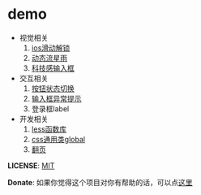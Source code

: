 demo
====

+ 视觉相关
	1. [ios滑动解锁](http://wyicwx.github.io/demo/dist/sliding-effect/)
	2. [动态流星雨](http://wyicwx.github.io/demo/dist/meteor/)
	3. [科技感输入框](http://wyicwx.github.io/demo/dist/input-kj)
+ 交互相关
	1. [按钮状态切换](http://wyicwx.github.io/demo/dist/button-slide/)
	2. [输入框异常提示](http://wyicwx.github.io/demo/dist/input-error/)
	3. 登录框label
+ 开发相关
	1. [less函数库](http://wyicwx.github.io/demo/dist/lessFunction/fn.less)
	2. [css通用类global](http://wyicwx.github.io/demo/dist/commonCss/common.css)
	3. [翻页](http://wyicwx.github.io/demo/dist/turn/)

**LICENSE**: [MIT](/LICENSE) 

**Donate**: 如果你觉得这个项目对你有帮助的话，可以点[这里](/Donate.md)